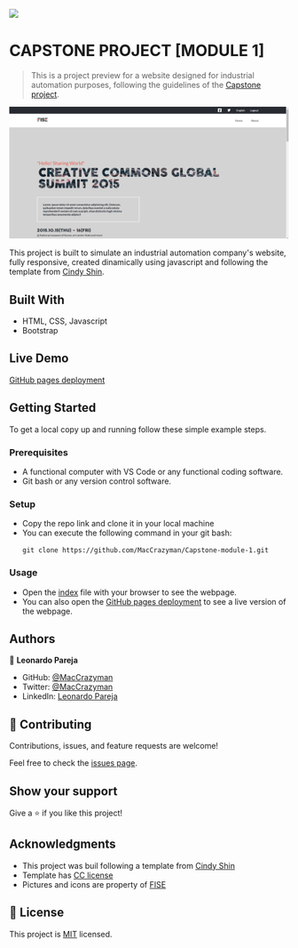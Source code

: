 ![](https://img.shields.io/badge/Microverse-blueviolet)

# CAPSTONE PROJECT [MODULE 1]

> This is a project preview for a website designed for industrial automation purposes, following the guidelines of the [Capstone project](https://github.com/microverseinc/curriculum-html-css/blob/main/capstone/html_capstone.md).

![screenshot](./img/app_screenshot.png)

This project is built to simulate an industrial automation company's website, fully responsive, created dinamically using javascript and following the template from [Cindy Shin](https://www.behance.net/gallery/29845175/CC-Global-Summit-2015).

## Built With

- HTML, CSS, Javascript
- Bootstrap

## Live Demo

[GitHub pages deployment](https://maccrazyman.github.io/Capstone-module-1/)


## Getting Started


To get a local copy up and running follow these simple example steps.

### Prerequisites
* A functional computer with VS Code or any functional coding software.
* Git bash or any version control software.

### Setup
* Copy the repo link and clone it in your local machine
* You can execute the following command in your git bash:
    ```` 
    git clone https://github.com/MacCrazyman/Capstone-module-1.git 
    ````

### Usage
* Open the [index](./index.html) file with your browser to see the webpage.
* You can also open the [GitHub pages deployment](https://maccrazyman.github.io/Capstone-module-1/) to see a live version of the webpage.



## Authors

👤 **Leonardo Pareja**

- GitHub: [@MacCrazyman](https://github.com/MacCrazyman)
- Twitter: [@MacCrazyman](https://twitter.com/MacCrazyman)
- LinkedIn: [Leonardo Pareja](https://www.linkedin.com/in/leonardo-pareja-pareja/)


## 🤝 Contributing

Contributions, issues, and feature requests are welcome!

Feel free to check the [issues page](../../issues/).

## Show your support

Give a ⭐️ if you like this project!

## Acknowledgments

- This project was buil following a template from [Cindy Shin](https://www.behance.net/adagio07)
- Template has [CC license](https://creativecommons.org/licenses/by-nc/4.0/)
- Pictures and icons are property of [FISE](https://www.fise.co)

## 📝 License

This project is [MIT](./MIT.md) licensed.
